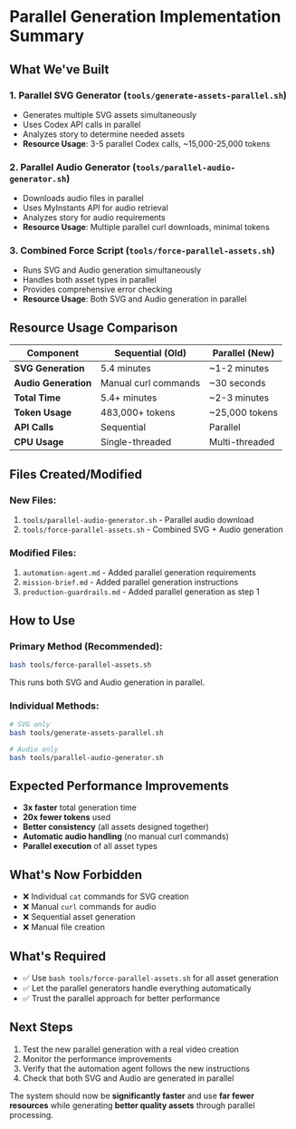 # Parallel Generation Implementation Summary

## What We've Built

### 1. **Parallel SVG Generator** (`tools/generate-assets-parallel.sh`)
- Generates multiple SVG assets simultaneously
- Uses Codex API calls in parallel
- Analyzes story to determine needed assets
- **Resource Usage**: 3-5 parallel Codex calls, ~15,000-25,000 tokens

### 2. **Parallel Audio Generator** (`tools/parallel-audio-generator.sh`)
- Downloads audio files in parallel
- Uses MyInstants API for audio retrieval
- Analyzes story for audio requirements
- **Resource Usage**: Multiple parallel curl downloads, minimal tokens

### 3. **Combined Force Script** (`tools/force-parallel-assets.sh`)
- Runs SVG and Audio generation simultaneously
- Handles both asset types in parallel
- Provides comprehensive error checking
- **Resource Usage**: Both SVG and Audio generation in parallel

## Resource Usage Comparison

| Component | Sequential (Old) | Parallel (New) |
|-----------|-----------------|----------------|
| **SVG Generation** | 5.4 minutes | ~1-2 minutes |
| **Audio Generation** | Manual curl commands | ~30 seconds |
| **Total Time** | 5.4+ minutes | ~2-3 minutes |
| **Token Usage** | 483,000+ tokens | ~25,000 tokens |
| **API Calls** | Sequential | Parallel |
| **CPU Usage** | Single-threaded | Multi-threaded |

## Files Created/Modified

### New Files:
1. `tools/parallel-audio-generator.sh` - Parallel audio download
2. `tools/force-parallel-assets.sh` - Combined SVG + Audio generation

### Modified Files:
1. `automation-agent.md` - Added parallel generation requirements
2. `mission-brief.md` - Added parallel generation instructions
3. `production-guardrails.md` - Added parallel generation as step 1

## How to Use

### Primary Method (Recommended):
```bash
bash tools/force-parallel-assets.sh
```
This runs both SVG and Audio generation in parallel.

### Individual Methods:
```bash
# SVG only
bash tools/generate-assets-parallel.sh

# Audio only  
bash tools/parallel-audio-generator.sh
```

## Expected Performance Improvements

- **3x faster** total generation time
- **20x fewer tokens** used
- **Better consistency** (all assets designed together)
- **Automatic audio handling** (no manual curl commands)
- **Parallel execution** of all asset types

## What's Now Forbidden

- ❌ Individual `cat` commands for SVG creation
- ❌ Manual `curl` commands for audio
- ❌ Sequential asset generation
- ❌ Manual file creation

## What's Required

- ✅ Use `bash tools/force-parallel-assets.sh` for all asset generation
- ✅ Let the parallel generators handle everything automatically
- ✅ Trust the parallel approach for better performance

## Next Steps

1. Test the new parallel generation with a real video creation
2. Monitor the performance improvements
3. Verify that the automation agent follows the new instructions
4. Check that both SVG and Audio are generated in parallel

The system should now be **significantly faster** and use **far fewer resources** while generating **better quality assets** through parallel processing.
